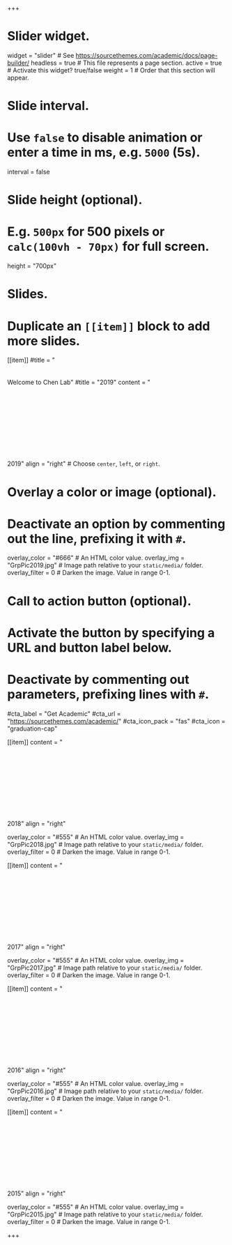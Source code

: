 +++
# Slider widget.
widget = "slider"  # See https://sourcethemes.com/academic/docs/page-builder/
headless = true  # This file represents a page section.
active = true  # Activate this widget? true/false
weight = 1  # Order that this section will appear.

# Slide interval.
# Use `false` to disable animation or enter a time in ms, e.g. `5000` (5s).
interval = false

# Slide height (optional).
# E.g. `500px` for 500 pixels or `calc(100vh - 70px)` for full screen.
height = "700px"

# Slides.
# Duplicate an `[[item]]` block to add more slides.
[[item]]
  #title = "<br/><br/><br/>Welcome to Chen Lab"
  #title = "2019"
  content = "<br/><br/><br/><br/><br/><br/><br/><br/><br/><br/><br/>2019"
  align = "right"  # Choose `center`, `left`, or `right`.

  # Overlay a color or image (optional).
  #   Deactivate an option by commenting out the line, prefixing it with `#`.
  overlay_color = "#666"  # An HTML color value.
  overlay_img = "GrpPic2019.jpg"  # Image path relative to your `static/media/` folder.
  overlay_filter = 0  # Darken the image. Value in range 0-1.

  # Call to action button (optional).
  #   Activate the button by specifying a URL and button label below.
  #   Deactivate by commenting out parameters, prefixing lines with `#`.
  #cta_label = "Get Academic"
  #cta_url = "https://sourcethemes.com/academic/"
  #cta_icon_pack = "fas"
  #cta_icon = "graduation-cap"

[[item]]
  content = "<br/><br/><br/><br/><br/><br/><br/><br/><br/><br/><br/>2018"
  align = "right"

  overlay_color = "#555"  # An HTML color value.
  overlay_img = "GrpPic2018.jpg"  # Image path relative to your `static/media/` folder.
  overlay_filter = 0  # Darken the image. Value in range 0-1.
  
 [[item]]
  content = "<br/><br/><br/><br/><br/><br/><br/><br/><br/><br/><br/>2017"
  align = "right"

  overlay_color = "#555"  # An HTML color value.
  overlay_img = "GrpPic2017.jpg"  # Image path relative to your `static/media/` folder.
  overlay_filter = 0  # Darken the image. Value in range 0-1.
  
 [[item]]
  content = "<br/><br/><br/><br/><br/><br/><br/><br/><br/><br/><br/>2016"
  align = "right"

  overlay_color = "#555"  # An HTML color value.
  overlay_img = "GrpPic2016.jpg"  # Image path relative to your `static/media/` folder.
  overlay_filter = 0  # Darken the image. Value in range 0-1.
  
 [[item]]
  content = "<br/><br/><br/><br/><br/><br/><br/><br/><br/><br/><br/>2015"
  align = "right"

  overlay_color = "#555"  # An HTML color value.
  overlay_img = "GrpPic2015.jpg"  # Image path relative to your `static/media/` folder.
  overlay_filter = 0  # Darken the image. Value in range 0-1.


+++
